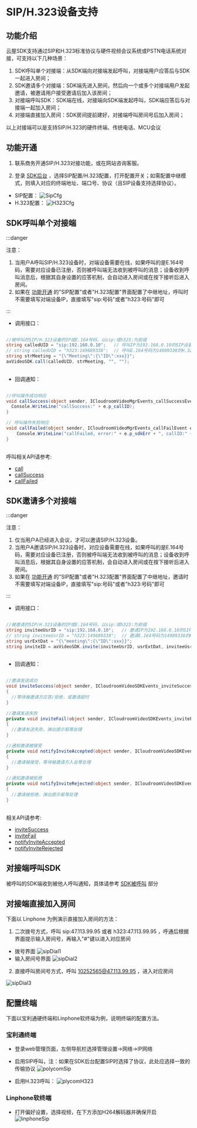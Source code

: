 # SIP/H.323设备支持

## 功能介绍

云屋SDK支持通过SIP和H.323标准协议与硬件视频会议系统或PSTN电话系统对接，可支持以下几种场景：

1. SDK呼叫单个对接端：从SDK端向对接端发起呼叫，对接端用户应答后与SDK一起进入房间；
1. SDK邀请多个对接端：SDK端先进入房间，然后向一个或多个对接端用户发起邀请，被邀请用户接受邀请后加入该房间；
1. 对接端呼叫SDK：SDK端在线，对接端向SDK端发起呼叫，SDK端应答后与对接端一起加入房间；
1. 对接端直接加入房间：SDK房间提前建好，对接端呼叫房间号后加入房间； 

以上对接端可以是支持SIP/H.323的硬件终端、传统电话、MCU会议


<h2 id=svrConfig>功能开通</h2>

1. 联系商务开通SIP/H.323对接功能，或在网站咨询客服。

1. 登录 [SDK后台](https://sdk.cloudroom.com/mgr_sdk/login.html) ，选择SIP配置/H.323配置，打开配置开关；如需配置中继模式，则填入对应的终端地址、端口号、协议（且SIP设备支持选择协议）。

- SIP配置：
![SipCfg](./images/SIPCfg.jpg)
- H.323配置：
![H323Cfg](./images/H323Cfg.jpg)


<h2 id=callSipH323>SDK呼叫单个对接端</h2>

:::danger

注意：
1. 当用户A呼叫SIP/H.323设备时，对端设备需要在线，如果呼叫的是E.164号码，需要对应设备已注册，否则被呼叫端无法收到被呼叫的消息；设备收到呼叫消息后，根据其自身设置的应答机制，会自动进入房间或在按下接听后进入房间。
1. 如果在 [功能开通](#svrConfig) 的"SIP配置"或者"H.323配置"界面配置了中继地址，呼叫时不需要填写对端设备IP，直接填写"sip:号码"或者"h323:号码"即可

:::


- 调用接口：

```csharp
 
//被呼叫的SIP/H.323设备的IP或E.164号码，以sip:或h323:为前缀
string calledUID = "sip:192.168.0.10";   // 呼叫IP为192.168.0.10的SIP设备
// string calledUID = "h323:149689338";  // 呼叫E.164号码为14989338的H.323设备
string strMeeting = "{\"Meeting\":{\"ID\":xxx}}";
axVideoSDK.call(calledUID, strMeeting, "", "");
 
```

- 回调通知：

```csharp
 
//呼叫操作成功响应
void callSuccess(object sender, ICloudroomVideoMgrEvents_callSuccessEvent e){
  Console.WriteLine("callSuccess:" + e.p_callID);
}

// 呼叫操作失败响应
void callFailed(object sender, ICloudroomVideoMgrEvents_callFailEvent e){
    Console.WriteLine("callFailed, error:" + e.p_sdkErr + ", callID:" + e.p_callID);
}
 
```

呼叫相关API请参考:
* [call](API.md#call)
* [callSuccess](API.md#callSuccess)
* [callFailed](API.md#callFail)


<h2 id=inviteSipH323>SDK邀请多个对接端</h2>

:::danger

注意：
1. 仅当用户A已经进入会议，才可以邀请SIP/H.323设备。
1. 当用户A邀请SIP/H.323设备时，对应设备需要在线，如果呼叫的是E.164号码，需要对应设备已注册，否则被呼叫端无法收到被呼叫的消息；设备收到呼叫消息后，根据其自身设置的应答机制，会自动进入房间或在按下接听后进入房间。
1. 如果在 [功能开通](#svrConfig) 的"SIP配置"或者"H.323配置"界面配置了中继地址，邀请时不需要填写对端设备IP，直接填写"sip:号码"或者"h323:号码"即可

:::

- 调用接口：

```csharp
 
//被邀请的SIP/H.323设备的IP或E.164号码，以sip:或h323:为前缀
string inviteeUsrID = "sip:192.168.0.10";   // 邀请IP为192.168.0.10的SIP设备
// string inviteeUsrID = "h323:149689338";  // 邀请E.164号码为14989338的H.323设备
string usrExtDat = "{\"meeting\":{\"ID\":xxx}}";
string inviteID = axVideoSDK.invite(inviteeUsrID, usrExtDat, inviteeUsrID);
 
```

- 回调通知：

```csharp
 
//邀请发送成功
void inviteSuccess(object sender, ICloudroomVideoSDKEvents_inviteSuccessEvent e)
{
  //等待被邀请方应答/拒绝，或邀请超时
}

//邀请发送失败
private void inviteFail(object sender, ICloudroomVideoSDKEvents_inviteFailEvent e)
{
  //邀请发送失败，弹出提示框等处理
}

//通知邀请被接受
private void notifyInviteAccepted(object sender, ICloudroomVideoSDKEvents_notifyInviteAcceptedEvent e)
{
  //邀请被接受，等待被邀请方入会等处理
}

//通知邀请被拒绝
private void notifyInviteRejected(object sender, ICloudroomVideoSDKEvents_notifyInviteRejectedEvent e)
{
  //邀请被拒绝，弹出提示框等处理
}
 
```

相关API请参考:

* [inviteSuccess](API.md#inviteSuccess)
* [inviteFail](API.md#inviteFail)
* [notifyInviteAccepted](API.md#notifyInviteAccepted)
* [notifyInviteRejected](API.md#notifyInviteRejected)


<h2 id=sipH323Called>对接端呼叫SDK</h2>

被呼叫的SDK端收到被他人呼叫通知，具体请参考 [SDK被呼叫](call.md#called) 部分


<h2 id=sipH323EnterMeeting>对接端直接加入房间</h2>

下面以 Linphone 为例演示直接加入房间的方法：

1. 二次拨号方式，呼叫 sip:47.113.99.95 或者 h323:47.113.99.95 ，呼通后根据界面提示输入房间号，再输入"#"键以进入对应房间

- 拨号界面
![sipDial1](./images/sipdial1.jpg)
- 输入房间号界面
![sipDial2](./images/sipdial2.jpg)

2. 直接呼叫房间号方式，呼叫 10252565@47.113.99.95 ，进入对应房间

![sipDial3](./images/sipdial3.jpg)


<h2 id=endpointConfig>配置终端</h2>

下面以宝利通硬终端和Linphone软终端为例，说明终端的配置方法。

### 宝利通终端

- 登录web管理页面，左侧导航栏选择管理设置→网络→IP网络

- 启用SIP呼叫，注：如果在SDK后台配置SIP时选择了协议，此处应选择一致的传输协议
![polycomSip](./images/polycomSip.png)

- 启用H.323呼叫：
![plycomH323](./images/polycomH323.png)

### Linphone软终端

- 打开偏好设置，选择视频，在下方添加H264解码器并确保开启
![linphoneSip](./images/linphoneSip.jpg)

